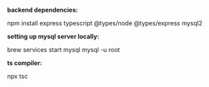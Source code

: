 **backend dependencies:**

npm install express typescript @types/node @types/express mysql2


**setting up mysql server locally:**

brew services start mysql
mysql -u root


**ts compiler:**

npx tsc
